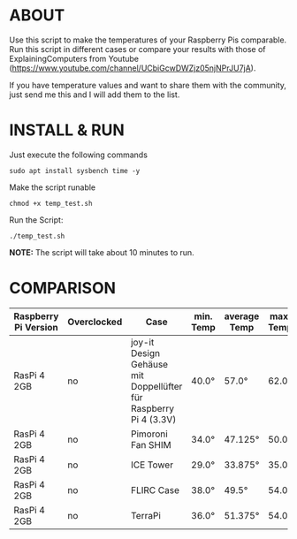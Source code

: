 # ABOUT
Use this script to make the temperatures of your Raspberry Pis comparable. Run this script in different cases or compare your results with those of ExplainingComputers from Youtube (https://www.youtube.com/channel/UCbiGcwDWZjz05njNPrJU7jA).

If you have temperature values and want to share them with the community, just send me this and I will add them to the list.

# INSTALL & RUN
Just execute the following commands

`sudo apt install sysbench time -y`

Make the script runable

`chmod +x temp_test.sh`

Run the Script:

`./temp_test.sh`

**NOTE:** The script will take about 10 minutes to run.

# COMPARISON 

|Raspberry Pi Version|Overclocked|Case|min. Temp|average Temp|max. Temp|
|----|----|----|----|----|----|
|RasPi 4 2GB|no|joy-it Design Gehäuse mit Doppellüfter für Raspberry Pi 4 (3.3V)|40.0°|57.0°|62.0°|
|RasPi 4 2GB|no|Pimoroni Fan SHIM|34.0°|47.125°|50.0°|
|RasPi 4 2GB|no|ICE Tower|29.0°|33.875°|35.0°|
|RasPi 4 2GB|no|FLIRC Case|38.0°|49.5°|54.0°|
|RasPi 4 2GB|no|TerraPi|36.0°|51.375°|54.0°|
